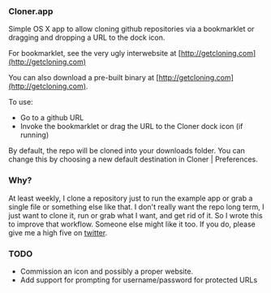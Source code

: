 ### Cloner.app

Simple OS X app to allow cloning github repositories via a bookmarklet or dragging and dropping a URL to the dock icon.

For bookmarklet, see the very ugly interwebsite at [http://getcloning.com](http://getcloning.com)

You can also download a pre-built binary at [http://getcloning.com](http://getcloning.com).

To use:
* Go to a github URL
* Invoke the bookmarklet or drag the URL to the Cloner dock icon (if running)

By default, the repo will be cloned into your downloads folder. You can change this by choosing a new default destination in Cloner | Preferences.

### Why?

At least weekly, I clone a repository just to run the example app or grab a single file or something else like that. I don't really want the repo long term, I just want to clone it, run or grab what I want, and get rid of it. So I wrote this to improve that workflow. Someone else might like it too. If you do, please give me a high five on [twitter](http://twitter.com/bricooke).

### TODO
* Commission an icon and possibly a proper website.
* Add support for prompting for username/password for protected URLs
